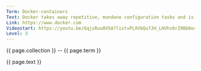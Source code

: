 ```yaml
---
Term: Docker-containers
Text: Docker takes away repetitive, mundane configuration tasks and is used for application development
Link: https://www.docker.com
Videostart: https://youtu.be/GqjsRuu0V5A?list=PLXVbQu7JH_LHVhs0rZ9Bb8ocyKlPljkaG&t=01m38s
Level: 3
---
```


{{ page.collection }} -- {{ page.term }}

   {{ page.text }}

